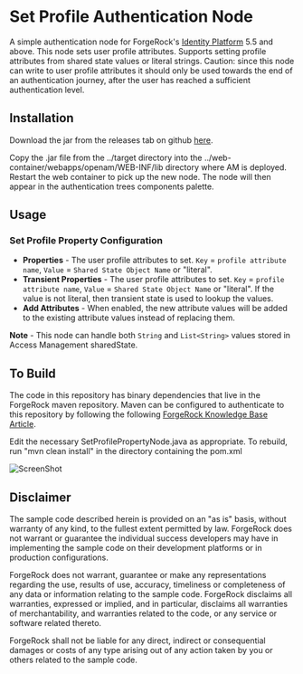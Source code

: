 <!--
 * The contents of this file are subject to the terms of the Common Development and
 * Distribution License (the License). You may not use this file except in compliance with the
 * License.
 *
 * You can obtain a copy of the License at legal/CDDLv1.0.txt. See the License for the
 * specific language governing permission and limitations under the License.
 *
 * When distributing Covered Software, include this CDDL Header Notice in each file and include
 * the License file at legal/CDDLv1.0.txt. If applicable, add the following below the CDDL
 * Header, with the fields enclosed by brackets [] replaced by your own identifying
 * information: "Portions copyright [year] [name of copyright owner]".
 *
 * Copyright 2017 ForgeRock AS.
-->
# Set Profile Authentication Node

A simple authentication node for ForgeRock's [Identity Platform][forgerock_platform] 5.5 and above. This node sets user profile attributes. Supports setting profile attributes from shared state values or literal strings. Caution: since this node can write to user profile attributes it should only be used towards the end of an authentication journey, after the user has reached a sufficient authentication level.

## Installation

Download the jar from the releases tab on github [here](https://github.com/ForgeRock/set-profile-property-auth-tree-node/releases/latest).

Copy the .jar file from the ../target directory into the ../web-container/webapps/openam/WEB-INF/lib directory where AM is deployed.  Restart the web container to pick up the new node.  The node will then appear in the authentication trees components palette.

## Usage

### Set Profile Property Configuration
* **Properties** - The user profile attributes to set. `Key` = `profile attribute name`, `Value` = `Shared State Object
 Name` or "literal".
* **Transient Properties** -  The user profile attributes to set. `Key` = `profile attribute name`, `Value` = `Shared
 State Object Name` or "literal". If the value is not literal, then transient state is used to lookup the values.
* **Add Attributes** - When enabled, the new attribute values will be added to the existing attribute values instead of replacing them.

**Note** - This node can handle both `String` and `List<String>` values stored in Access Management sharedState.

## To Build

The code in this repository has binary dependencies that live in the ForgeRock maven repository. Maven can be configured to authenticate to this repository by following the following [ForgeRock Knowledge Base Article](https://backstage.forgerock.com/knowledge/kb/article/a74096897).

Edit the necessary SetProfilePropertyNode.java as appropriate.  To rebuild, run "mvn clean install" in the directory containing the pom.xml  

![ScreenShot](./set-property.png)  

## Disclaimer
The sample code described herein is provided on an "as is" basis, without warranty of any kind, to the fullest extent permitted by law. ForgeRock does not warrant or guarantee the individual success developers may have in implementing the sample code on their development platforms or in production configurations.

ForgeRock does not warrant, guarantee or make any representations regarding the use, results of use, accuracy, timeliness or completeness of any data or information relating to the sample code. ForgeRock disclaims all warranties, expressed or implied, and in particular, disclaims all warranties of merchantability, and warranties related to the code, or any service or software related thereto.

ForgeRock shall not be liable for any direct, indirect or consequential damages or costs of any type arising out of any action taken by you or others related to the sample code.  

[forgerock_platform]: https://www.forgerock.com/platform/  
